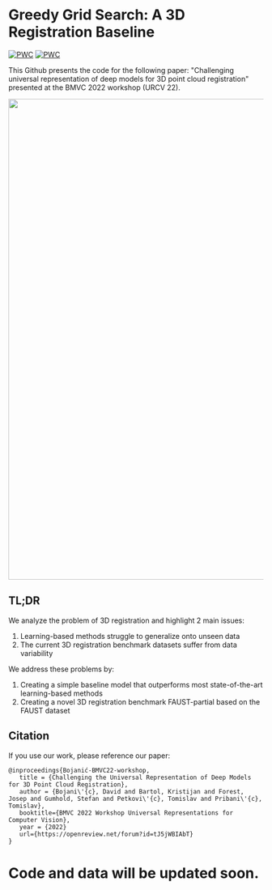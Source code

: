 # Greedy Grid Search: A 3D Registration Baseline

[![PWC](https://img.shields.io/endpoint.svg?url=https://paperswithcode.com/badge/challenging-the-universal-representation-of/point-cloud-registration-on-kitti-trained-on)](https://paperswithcode.com/sota/point-cloud-registration-on-kitti-trained-on?p=challenging-the-universal-representation-of)
[![PWC](https://img.shields.io/endpoint.svg?url=https://paperswithcode.com/badge/challenging-the-universal-representation-of/point-cloud-registration-on-eth-trained-on)](https://paperswithcode.com/sota/point-cloud-registration-on-eth-trained-on?p=challenging-the-universal-representation-of)

This Github presents the code for the following paper: "Challenging universal representation of deep models for 3D point cloud registration" presented at the BMVC 2022 workshop (URCV 22).

<p align="center">
  <img src="https://github.com/DavidBoja/greedy-grid-search/blob/main/assets/pipeline-image.png" width="950">
</p>

## TL;DR

We analyze the problem of 3D registration and highlight 2 main issues:
1. Learning-based methods struggle to generalize onto unseen data
2. The current 3D registration benchmark datasets suffer from data variability

We address these problems by:
1. Creating a simple baseline model that outperforms most state-of-the-art learning-based methods
3. Creating a novel 3D registration benchmark FAUST-partial based on the FAUST dataset

## Citation

If you use our work, please reference our paper:

```
@inproceedings{Bojanić-BMVC22-workshop,
   title = {Challenging the Universal Representation of Deep Models for 3D Point Cloud Registration},
   author = {Bojani\'{c}, David and Bartol, Kristijan and Forest, Josep and Gumhold, Stefan and Petkovi\'{c}, Tomislav and Pribani\'{c}, Tomislav},
   booktitle={BMVC 2022 Workshop Universal Representations for Computer Vision},
   year = {2022}
   url={https://openreview.net/forum?id=tJ5jWBIAbT}
}
```

# Code and data will be updated soon.
